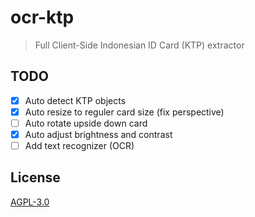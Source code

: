 # ocr-ktp

> Full Client-Side Indonesian ID Card (KTP) extractor

## TODO

- [x] Auto detect KTP objects
- [x] Auto resize to reguler card size (fix perspective)
- [ ] Auto rotate upside down card
- [x] Auto adjust brightness and contrast
- [ ] Add text recognizer (OCR)

## License

[AGPL-3.0](./LICENSE)
